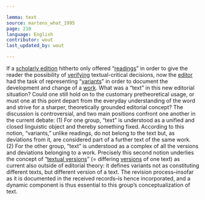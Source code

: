```yaml
---

lemma: text
source: martens_what_1995
page: 210
language: English
contributor: wout
last_updated_by: wout

---
```


If a [scholarly edition](editionScholarly.html) hitherto only offered “[readings](reading.html)” in order to give the reader the possibility of [verifying](verification.html) textual-critical decisions, now the [editor](editorScholarly.html) had the task of representing “[variants](variant.html)” in order to document the development and change of a [work](work.html). What was a “text” in this new editorial situation? Could one still hold on to the customary pretheoretical usage, or must one at this point depart from the everyday understanding of the word and strive for a sharper, theoretically grounded editorial concept? The discussion is controversial, and two main positions confront one another in the current debate: (1) For one group, “text” is understood as a unified and closed linguistic object and thereby something fixed. According to this notion, “variants,” unlike readings, do not belong to the text but, as deviations from it, are considered part of a further text of the same work. (2) For the other group, “text” is understood as a complex of all the versions and deviations belonging to a work. Precisely this second notion underlies the concept of “[textual versions](textVersion.html)” (= differing [versions](version.html) of one text) as current also outside of editorial theory: it defines variants not as constituting different texts, but different version of a text. The revision process–insofar as it is documented in the received records–is hence incorporated, and a dynamic component is thus essential to this group’s conceptualization of text.
